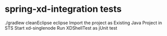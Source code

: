 spring-xd-integration tests
===========================

./gradlew cleanEclipse eclipse
Import the project as Existing Java Project in STS
Start xd-singlenode
Run XDShellTest as jUnit test
